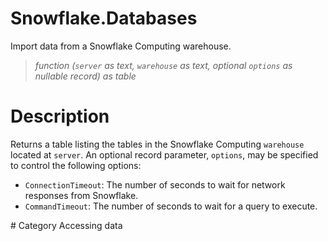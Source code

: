 # Snowflake.Databases
Import data from a Snowflake Computing warehouse.
> _function (<code>server</code> as text, <code>warehouse</code> as text, optional <code>options</code> as nullable record) as table_

# Description 
Returns a table listing the tables in the Snowflake Computing <code>warehouse</code> located at <code>server</code>. An optional record parameter, <code>options</code>, may be specified to control the following options:
<ul>
<li><code>ConnectionTimeout</code>: The number of seconds to wait for network responses from Snowflake.</li>
<li><code>CommandTimeout</code>: The number of seconds to wait for a query to execute.</li>
</ul>
# Category 
Accessing data
